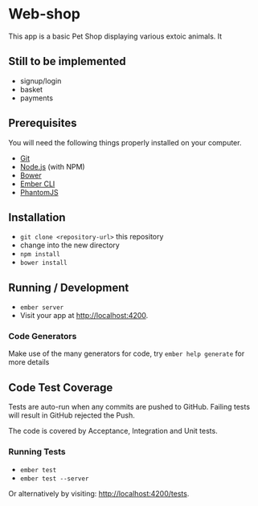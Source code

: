 # Web-shop

This app is a basic Pet Shop displaying various extoic animals.
It

## Still to be implemented

* signup/login
* basket
* payments

## Prerequisites

You will need the following things properly installed on your computer.

* [Git](http://git-scm.com/)
* [Node.js](http://nodejs.org/) (with NPM)
* [Bower](http://bower.io/)
* [Ember CLI](http://ember-cli.com/)
* [PhantomJS](http://phantomjs.org/)

## Installation

* `git clone <repository-url>` this repository
* change into the new directory
* `npm install`
* `bower install`

## Running / Development

* `ember server`
* Visit your app at [http://localhost:4200](http://localhost:4200).

### Code Generators

Make use of the many generators for code, try `ember help generate` for more details

## Code Test Coverage

Tests are auto-run when any commits are pushed to GitHub. Failing tests will result in GitHub rejected the Push.

The code is covered by Acceptance, Integration and Unit tests.

### Running Tests

* `ember test`
* `ember test --server`

Or alternatively by visiting:
[http://localhost:4200/tests](http://localhost:4200/tests).
